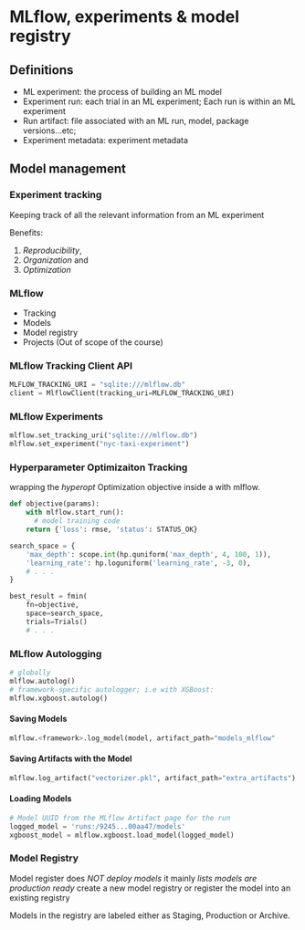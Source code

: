 # MLflow, experiments & model registry

## Definitions

+ ML experiment: the process of building an ML model
+ Experiment run: each trial in an ML experiment; Each run is within an ML experiment
+ Run artifact: file associated with an ML run, model, package versions...etc;
+ Experiment metadata: experiment metadata

## Model management
### Experiment tracking

Keeping track of all the relevant information from an ML experiment

Benefits:

1. *Reproducibility*,
2. *Organization* and
3. *Optimization*

### MLflow

+ Tracking
+ Models
+ Model registry
+ Projects (Out of scope of the course)

### MLflow Tracking Client API

```python
MLFLOW_TRACKING_URI = "sqlite:///mlflow.db"
client = MlflowClient(tracking_uri=MLFLOW_TRACKING_URI)
```

### MLflow Experiments

```python
mlflow.set_tracking_uri("sqlite:///mlflow.db")
mlflow.set_experiment("nyc-taxi-experiment")
```

### Hyperparameter Optimizaiton Tracking

wrapping the *hyperopt* Optimization objective inside a with mlflow.

```python
def objective(params):
    with mlflow.start_run():
      # model training code
    return {'loss': rmse, 'status': STATUS_OK}

search_space = {
    'max_depth': scope.int(hp.quniform('max_depth', 4, 100, 1)),
    'learning_rate': hp.loguniform('learning_rate', -3, 0),
    # . . . 
}

best_result = fmin(
    fn=objective,
    space=search_space,
    trials=Trials()
    # . . .
```

### MLflow Autologging

```python
# globally
mlflow.autolog()
# framework-specific autologger; i.e with XGBoost:
mlflow.xgboost.autolog()
```

#### Saving Models

```python
mlflow.<framework>.log_model(model, artifact_path="models_mlflow"
```
#### Saving Artifacts with the Model

```python
mlflow.log_artifact("vectorizer.pkl", artifact_path="extra_artifacts")
```
#### Loading Models

```python
# Model UUID from the MLflow Artifact page for the run
logged_model = 'runs:/9245...00aa47/models' 
xgboost_model = mlflow.xgboost.load_model(logged_model)
```

### Model Registry
Model register does *NOT deploy models* it mainly *lists models are production ready*
create a new model registry or register the model into an existing registry

Models in the registry are labeled either as Staging, Production or Archive. 